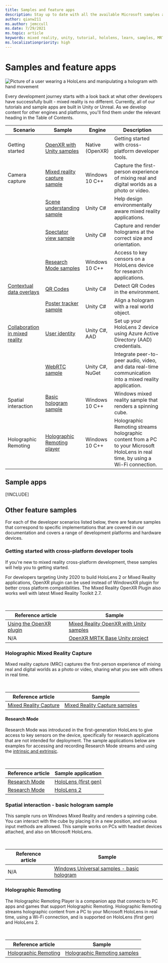 ```yaml
---
title: Samples and feature apps
description: Stay up to date with all the available Microsoft samples and mixed reality features apps for HoloLens.
author: qianw211
ms.author: jemccull
ms.date: 7/29/2021
ms.topic: article
keywords: mixed reality, unity, tutorial, hololens, learn, samples, MRTK, research mode, HoloLens 2, qr codes, WebRTC, mixed reality capture, holographic remoting, UX Tools
ms.localizationpriority: high
---
```


# Samples and feature apps

![Picture of a user wearing a HoloLens and manipulating a hologram with hand movement](unreal/images/unreal-developer.jpg)

Every development journey starts with a look back at what other developers have successfully built - mixed reality is no different. Currently, all of our tutorials and sample apps are built in Unity or Unreal. As we develop content for other engines and platforms, you'll find them under the relevant heading in the Table of Contents.

| Scenario | Sample | Engine | Description |
| --- | --- | ---- | --- |
| Getting started | [OpenXR with Unity samples](#getting-started-with-cross-platform-developer-tools) | Native (OpenXR) | Getting started with cross-platform developer tools. |
| Camera capture | [Mixed reality capture sample](#holographic-mixed-reality-capture) | Windows 10 C++ | Capture the first-person experience of mixing real and digital worlds as a photo or video. |
|  | [Scene understanding sample](#scene-understanding) | Unity C# | Help design environmentally aware mixed reality applications. |
| | [Spectator view sample](#spectator-view) | Unity C# | Capture and render holograms at the correct size and orientation. |
| | [Research Mode samples](#research-mode) | Windows 10 C++ | Access to key censors on a HoloLens device for research applications. |
| [Contextual data overlays](#contextual-data-overlays) | [QR Codes](#qr-codes) | Unity C# | Detect QR Codes in the environment. |
| | [Poster tracker sample](#poster-tracker-sample)  | Unity C# | Align a hologram with a real world object. |
| [Collaboration in mixed reality](#collaboration-in-mixed-reality) | [User identity](#user-identity) | Unity C#, AAD | Set up your HoloLens 2 device using Azure Active Directory (AAD) credentials. |
| | [WebRTC sample](#webrtc) | Unity C#, NuGet | Integrate peer-to-peer audio, video, and data real-time communication into a mixed reality application. |
| Spatial interaction | [Basic hologram sample](#spatial-interaction---basic-hologram-sample) | Windows 10 C++ |Windows mixed reality sample that renders a spinning cube. |
| Holographic Remoting | [Holographic Remoting player](#holographic-remoting) |  Windows 10 C++ | Holographic Remoting streams holographic content from a PC to your Microsoft HoloLens in real time, by using a Wi-Fi connection. |

## Sample apps

[!INCLUDE[](includes/tabs-samples.md)]

## Other feature samples

For each of the developer scenarios listed below, there are feature samples that correspond to specific implementations that are covered in our documentation and covers a range of development platforms and hardware devices.

### Getting started with cross-platform developer tools

If you're new to mixed reality cross-platform development, these samples will help you to getting started.

For developers targeting Unity 2020 to build HoloLens 2 or Mixed Reality applications, OpenXR plugin can be used instead of WindowsXR plugin for better cross platform compatibilities. The Mixed Reality OpenXR Plugin also works well with latest Mixed Reality Toolkit 2.7.

<br>

| Reference article | Sample |
| --- | --- |
| [Using the OpenXR plugin](./unity/xr-project-setup.md) | [Mixed Reality OpenXR with Unity samples](https://github.com/microsoft/OpenXR-Unity-MixedReality-Samples) |
| N/A | [OpenXR MRTK Base Unity project](https://github.com/microsoft/UnityOpenXRMRTKBase) |

### Holographic Mixed Reality Capture

Mixed reality capture (MRC) captures the first-person experience of mixing real and digital worlds as a photo or video, sharing what you see with others in real time.

<br>

| Reference article | Sample |
| --- | --- |
| [Mixed Reality Capture](platform-capabilities-and-apis/mixed-reality-capture-for-developers.md) | [Mixed Reality Capture samples](/samples/microsoft/windows-universal-samples/holographicmixedrealitycapture/) |

#### Research Mode

Research Mode was introduced in the first-generation HoloLens to give access to key sensors on the device, specifically for research applications that are not intended for deployment. The sample applications below are examples for accessing and recording Research Mode streams and using the [intrinsic and extrinsic](/windows/mixed-reality/locatable-camera#locating-the-device-camera-in-the-world).

<br>

| Reference article | Sample application |
| --- | --- |
| [Research Mode](platform-capabilities-and-apis/research-mode.md) | [HoloLens (first gen)](https://github.com/microsoft/HoloLensForCV/tree/master/Samples) |
| [Research Mode](platform-capabilities-and-apis/research-mode.md) | [HoloLens 2](https://github.com/microsoft/HoloLens2ForCV/tree/main/Samples) |

### Spatial interaction - basic hologram sample

This sample runs on Windows Mixed Reality and renders a spinning cube. You can interact with the cube by placing it in a new position, and various input methods are allowed. This sample works on PCs with headset devices attached, and also on Microsoft HoloLens.

<br>

| Reference article | Sample |
| --- | --- |
| N/A | [Windows Universal samples - basic hologram](https://github.com/microsoft/Windows-universal-samples/tree/main/Samples/BasicHologram) |

### Holographic Remoting

The Holographic Remoting Player is a companion app that connects to PC apps and games that support Holographic Remoting. Holographic Remoting streams holographic content from a PC to your Microsoft HoloLens in real time, using a Wi-Fi connection, and is supported on HoloLens (first gen) and HoloLens 2.

<br>

| Reference article | Sample |
| --- | --- |
| [Holographic Remoting](platform-capabilities-and-apis/holographic-remoting-player.md) | [Holographic Remoting samples](https://github.com/microsoft/MixedReality-HolographicRemoting-Samples) |